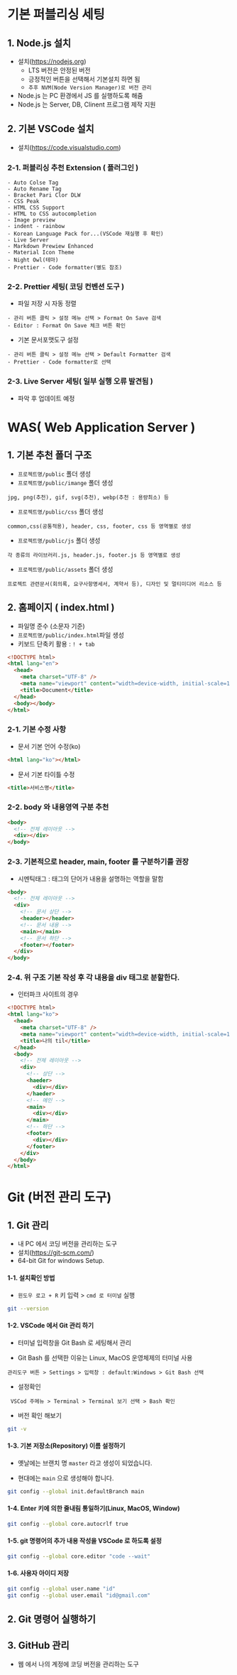 # 기본 퍼블리싱 세팅

## 1. Node.js 설치

- 설치(https://nodejs.org)
  - LTS 버전은 안정된 버전
  - 긍정적인 버튼을 선택해서 기본설치 하면 됨
  - `추후 NVM(Node Version Manager)로 버전 관리`
- Node.js 는 PC 환경에서 JS 를 실행하도록 해줌
- Node.js 는 Server, DB, Clinent 프로그램 제작 지원

## 2. 기본 VSCode 설치

- 설치(https://code.visualstudio.com)

### 2-1. 퍼블리싱 추천 Extension ( 플러그인 )

```
- Auto Colse Tag
- Auto Rename Tag
- Bracket Pari Clor DLW
- CSS Peak
- HTML CSS Support
- HTML to CSS autocompletion
- Image preview
- indent - rainbow
- Korean Language Pack for...(VSCode 재실행 후 확인)
- Live Server
- Markdown Prewiew Enhanced
- Material Icon Theme
- Night Owl(테마)
- Prettier - Code formatter(별도 참조)
```

### 2-2. Prettier 세팅( 코딩 컨벤션 도구 )

- 파일 저장 시 자동 정렬

```
- 관리 버튼 클릭 > 설정 메뉴 선택 > Format On Save 검색
- Editor : Format On Save 체크 버튼 확인
```

- 기본 문서포맷도구 설정

```
- 관리 버튼 클릭 > 설정 메뉴 선택 > Default Formatter 검색
- Prettier - Code formatter로 선택
```

### 2-3. Live Server 세팅( 일부 실행 오류 발견됨 )

- 파악 후 업데이트 예정

# WAS( Web Application Server )

## 1. 기본 추천 폴더 구조

- `프로젝트명/public` 폴더 생성
- `프로젝트명/public/imange` 폴더 생성

```
jpg, png(추천), gif, svg(추천), webp(추천 : 용량최소) 등
```

- `프로젝트명/public/css` 폴더 생성

```
common,css(공통적용), header, css, footer, css 등 영역별로 생성
```

- `프로젝트명/public/js` 폴더 생성

```
각 종류의 라이브러리.js, header.js, footer.js 등 영역별로 생성
```

- `프로젝트명/public/assets` 폴더 생성

```
프로젝트 관련문서(회의록, 요구사항명세서, 계약서 등), 디자인 및 멀티미디어 리소스 등
```

## 2. 홈페이지 ( index.html )

- 파일명 준수 (소문자 기준)
- `프로젝트명/public/index.html`파일 생성
- 키보드 단축키 활용 : `! + tab`

```html
<!DOCTYPE html>
<html lang="en">
  <head>
    <meta charset="UTF-8" />
    <meta name="viewport" content="width=device-width, initial-scale=1.0" />
    <title>Document</title>
  </head>
  <body></body>
</html>
```

### 2-1. 기본 수정 사항

- 문서 기본 언어 수정(ko)

```html
<html lang="ko"></html>
```

- 문서 기본 타이틀 수정

```html
<title>서비스명</title>
```

### 2-2. body 와 내용영역 구분 추천

```html
<body>
  <!-- 전체 레이아웃 -->
  <div></div>
</body>
```

### 2-3. 기본적으로 header, main, footer 를 구분하기를 권장

- 시멘틱태그 : 태그의 단어가 내용을 설명하는 역할을 말함

```html
<body>
  <!-- 전체 레이아웃 -->
  <div>
    <!-- 문서 상단 -->
    <header></header>
    <!-- 문서 내용 -->
    <main></main>
    <!-- 문서 하단 -->
    <footer></footer>
  </div>
</body>
```

### 2-4. 위 구조 기본 작성 후 각 내용을 div 태그로 분할한다.

- 인터파크 사이트의 경우

```html
<!DOCTYPE html>
<html lang="ko">
  <head>
    <meta charset="UTF-8" />
    <meta name="viewport" content="width=device-width, initial-scale=1.0" />
    <title>나의 til</title>
  </head>
  <body>
    <!-- 전체 레이아웃 -->
    <div>
      <!-- 상단 -->
      <haeder>
        <div></div>
      </haeder>
      <!-- 메인 -->
      <main>
        <div></div>
      </main>
      <!-- 하단 -->
      <footer>
        <div></div>
      </footer>
    </div>
  </body>
</html>
```

# Git (버전 관리 도구)

## 1. Git 관리

- 내 PC 에서 코딩 버전을 관리하는 도구
- 설치(https://git-scm.com/)
- 64-bit Git for windows Setup.

#### 1-1. 설치확인 방법

- `윈도우 로고 + R` 키 입력 > `cmd 로 터미널` 실행

```bash
git --version
```

#### 1-2. VSCode 에서 Git 관리 하기

- 터미널 입력창을 Git Bash 로 세팅해서 관리

- Git Bash 를 선택한 이유는 Linux, MacOS 운영체제의 터미널 사용

```
관리도구 버튼 > Settings > 입력창 : default:Windows > Git Bash 선택
```

- 설정확인

```
 VSCod 주메뉴 > Terminal > Terminal 보기 선택 > Bash 확인
```

- 버전 확인 해보기

```bash
git -v
```

#### 1-3. 기본 저장소(Repository) 이름 설정하기

- 옛날에는 브랜치 명 `master` 라고 생성이 되었습니다.

- 현대에는 `main` 으로 생성해야 합니다.

```bash
git config --global init.defaultBranch main
```

#### 1-4. Enter 키에 의한 줄내림 통일하기(Linux, MacOS, Window)

```bash
git config --global core.autocrlf true
```

#### 1-5. git 명령어의 추가 내용 작성을 VSCode 로 하도록 설정

```bash
git config --global core.editor "code --wait"
```

#### 1-6. 사용자 아이디 저장

```bash
git config --global user.name "id"
git config --global user.email "id@gmail.com"
```

## 2. Git 명령어 실행하기

## 3. GitHub 관리

- 웹 에서 나의 계정에 코딩 버전을 관리하는 도구
